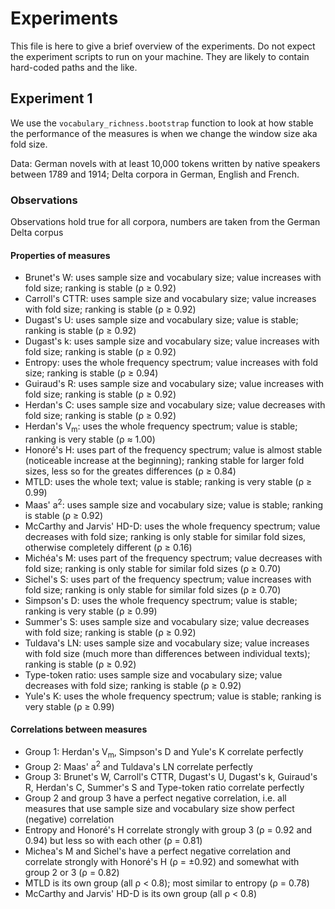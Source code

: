 # Experiments #

This file is here to give a brief overview of the experiments. Do not
expect the experiment scripts to run on your machine. They are likely
to contain hard-coded paths and the like.

## Experiment 1 ##

We use the `vocabulary_richness.bootstrap` function to look at how
stable the performance of the measures is when we change the window
size aka fold size.

Data: German novels with at least 10,000 tokens written by native
speakers between 1789 and 1914; Delta corpora in German, English and
French.

### Observations ###

Observations hold true for all corpora, numbers are taken from the German Delta corpus

#### Properties of measures ####

  * Brunet's W: uses sample size and vocabulary size; value increases with fold size; ranking is stable (ρ ≥ 0.92)
  * Carroll's CTTR: uses sample size and vocabulary size; value increases with fold size; ranking is stable (ρ ≥ 0.92)
  * Dugast's U: uses sample size and vocabulary size; value is stable; ranking is stable (ρ ≥ 0.92)
  * Dugast's k: uses sample size and vocabulary size; value increases with fold size; ranking is stable (ρ ≥ 0.92)
  * Entropy: uses the whole frequency spectrum; value increases with fold size; ranking is stable (ρ ≥ 0.94)
  * Guiraud's R: uses sample size and vocabulary size; value increases with fold size; ranking is stable (ρ ≥ 0.92)
  * Herdan's C: uses sample size and vocabulary size; value decreases with fold size; ranking is stable (ρ ≥ 0.92)
  * Herdan's V<sub>m</sub>: uses the whole frequency spectrum; value is stable; ranking is very stable (ρ ≈ 1.00)
  * Honoré's H: uses part of the frequency spectrum; value is almost stable (noticeable increase at the beginning); ranking stable for larger fold sizes, less so for the greates differences (ρ ≥ 0.84)
  * MTLD: uses the whole text; value is stable; ranking is very stable (ρ ≥ 0.99)
  * Maas' a<sup>2</sup>: uses sample size and vocabulary size; value is stable; ranking is stable (ρ ≥ 0.92)
  * McCarthy and Jarvis' HD-D: uses the whole frequency spectrum; value decreases with fold size; ranking is only stable for similar fold sizes, otherwise completely different (ρ ≥ 0.16)
  * Michéa's M: uses part of the frequency spectrum; value decreases with fold size; ranking is only stable for similar fold sizes (ρ ≥ 0.70)
  * Sichel's S: uses part of the frequency spectrum; value increases with fold size; ranking is only stable for similar fold sizes (ρ ≥ 0.70)
  * Simpson's D: uses the whole frequency spectrum; value is stable; ranking is very stable (ρ ≥ 0.99)
  * Summer's S: uses sample size and vocabulary size; value decreases with fold size; ranking is stable (ρ ≥ 0.92)
  * Tuldava's LN: uses sample size and vocabulary size; value increases with fold size (much more than differences between individual texts); ranking is stable (ρ ≥ 0.92)
  * Type-token ratio: uses sample size and vocabulary size; value decreases with fold size; ranking is stable (ρ ≥ 0.92)
  * Yule's K: uses the whole frequency spectrum; value is stable; ranking is very stable (ρ ≥ 0.99)

#### Correlations between measures ####

  * Group 1: Herdan's V<sub>m</sub>, Simpson's D and Yule's K correlate perfectly
  * Group 2: Maas' a<sup>2</sup> and Tuldava's LN correlate perfectly
  * Group 3: Brunet's W, Carroll's CTTR, Dugast's U, Dugast's k, Guiraud's R, Herdan's C, Summer's S and Type-token ratio correlate perfectly
  * Group 2 and group 3 have a perfect negative correlation, i.e. all measures that use sample size and vocabulary size show perfect (negative) correlation
  * Entropy and Honoré's H correlate strongly with group 3 (ρ = 0.92 and 0.94) but less so with each other (ρ = 0.81)
  * Michea's M and Sichel's have a perfect negative correlation and correlate strongly with Honoré's H (ρ = ±0.92) and somewhat with group 2 or 3 (ρ = 0.82)
  * MTLD is its own group (all ρ < 0.8); most similar to entropy (ρ = 0.78)
  * McCarthy and Jarvis' HD-D is its own group (all ρ < 0.8)

